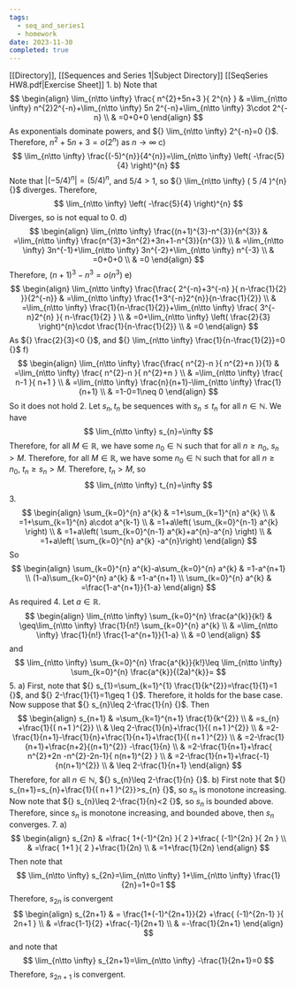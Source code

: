 ```yaml
---
tags:
  - seq_and_series1
  - homework
date: 2023-11-30
completed: true
---
```

[[Directory]], [[Sequences and Series 1|Subject Directory]]
[[SeqSeries HW8.pdf|Exercise Sheet]]
1. 
b)
Note that
$$
\begin{align}
 \lim_{n\tto \infty} \frac{ n^{2}+5n+3 }{ 2^{n} } & =\lim_{n\tto \infty} n^{2}2^{-n}+\lim_{n\tto \infty} 5n 2^{-n}+\lim_{n\tto \infty} 3\cdot  2^{-n}   \\
 & =0+0+0
 \end{align}
$$
As exponentials dominate powers, and ${} \lim_{n\tto \infty} 2^{-n}=0 {}$. 
Therefore, ${} n^{2}+5n+3=o(2^{n}) {}$ as ${} n\to{}\infty {}$
c)
$$
\lim_{n\tto \infty} \frac{(-5)^{n}}{4^{n}}=\lim_{n\tto \infty} \left( -\frac{5}{4} \right)^{n}
$$
Note that ${} |(-5 /4)^{n}|=\left( 5 /4 \right)^{n} {}$, and ${} 5 /4 >1 {}$, so ${} \lim_{n\tto \infty} ( 5 /4 )^{n} {}$ diverges. Therefore,
$$
\lim_{n\tto \infty} \left( -\frac{5}{4} \right)^{n}
$$
Diverges, so is not equal to $0$.
d)
$$
\begin{align}
 \lim_{n\tto \infty} \frac{(n+1)^{3}-n^{3}}{n^{3}}  & =\lim_{n\tto \infty} \frac{n^{3}+3n^{2}+3n+1-n^{3}}{n^{3}}   \\
 & =\lim_{n\tto \infty} 3n^{-1}+\lim_{n\tto \infty} 3n^{-2}+\lim_{n\tto \infty} n^{-3} \\
 & =0+0+0 \\
 & =0
 \end{align}
$$
Therefore, ${} (n+1)^{3}-n^{3}=o(n^{3}) {}$
e)
$$
\begin{align}
 \lim_{n\tto \infty} \frac{\frac{ 2^{-n}+3^{-n} }{ n-\frac{1}{2} }}{2^{-n}}  & =\lim_{n\tto \infty} \frac{1+3^{-n}2^{n}}{n-\frac{1}{2}}  \\
 & =\lim_{n\tto \infty} \frac{1}{n-\frac{1}{2}}+\lim_{n\tto \infty} \frac{ 3^{-n}2^{n} }{ n-\frac{1}{2} }  \\
 & =0+\lim_{n\tto \infty} \left(  \frac{2}{3}  \right)^{n}\cdot \frac{1}{n-\frac{1}{2}} \\
 & =0
 \end{align} 
$$
As ${} \frac{2}{3}<0 {}$, and ${} \lim_{n\tto \infty} \frac{1}{n-\frac{1}{2}}=0 {}$
f)
$$
\begin{align}
 \lim_{n\tto \infty} \frac{\frac{ n^{2}-n }{ n^{2}+n }}{1}  & =\lim_{n\tto \infty} \frac{ n^{2}-n }{ n^{2}+n }  \\
 & =\lim_{n\tto \infty} \frac{ n-1 }{ n+1 } \\
 & =\lim_{n\tto \infty} \frac{n}{n+1}-\lim_{n\tto \infty} \frac{1}{n+1} \\
 & =1-0=1\neq 0
 \end{align} 
$$
So it does not hold
2. 
Let ${} s_{n},\, t_{n} {}$ be sequences with ${} s_{n}\leq t_{n} {}$ for all ${} n \in \mathbb{N} {}$. We have
$$
\lim_{n\tto \infty} s_{n}=\infty
$$
Therefore, for all $M \in \mathbb{R} {}$, we have some ${} n_{0} \in \mathbb{N} {}$ such that for all ${} n\geq n_{0} {}$, ${} s_{n}>M {}$. Therefore, for all ${} M \in \mathbb{R} {}$, we have some ${} n_{0} \in \mathbb{N} {}$ such that for all $n\geq n_{0}$, ${} t_{n}\geq s_{n}>M {}$. Therefore, $t_{n}>M$, so 
$$
\lim_{n\tto \infty} t_{n}=\infty
$$
3. 
$$
\begin{align}
 \sum_{k=0}^{n} a^{k} & =1+\sum_{k=1}^{n} a^{k}   \\
 & =1+\sum_{k=1}^{n} a\cdot a^{k-1} \\
 & =1+a\left( \sum_{k=0}^{n-1} a^{k} \right) \\
 & =1+a\left( \sum_{k=0}^{n-1} a^{k}+a^{n}-a^{n} \right) \\
 & =1+a\left( \sum_{k=0}^{n} a^{k} -a^{n}\right)
 \end{align}
$$
So
$$
\begin{align}
 \sum_{k=0}^{n} a^{k}-a\sum_{k=0}^{n} a^{k} & =1-a^{n+1}   \\
 (1-a)\sum_{k=0}^{n} a^{k} & =1-a^{n+1} \\
\sum_{k=0}^{n} a^{k} & =\frac{1-a^{n+1}}{1-a} 
 \end{align}
$$
As required
4. 
Let ${} a \in \mathbb{R} {}$. 
$$
\begin{align}
 \lim_{n\tto \infty} \sum_{k=0}^{n} \frac{a^{k}}{k!} & \geq\lim_{n\tto \infty} \frac{1}{n!} \sum_{k=0}^{n} a^{k}   \\
 & =\lim_{n\tto \infty} \frac{1}{n!} \frac{1-a^{n+1}}{1-a}  \\
 & =0
 \end{align}
$$
and
$$
\lim_{n\tto \infty} \sum_{k=0}^{n} \frac{a^{k}}{k!}\leq \lim_{n\tto \infty} \sum_{k=0}^{n} \frac{a^{k}}{(2a)^{k}}=
$$
5. 
a) 
First, note that ${} s_{1}=\sum_{k=1}^{1} \frac{1}{k^{2}}=\frac{1}{1}=1 {}$, and ${} 2-\frac{1}{1}=1\geq 1 {}$. Therefore, it holds for the base case. Now suppose that ${} s_{n}\leq 2-\frac{1}{n} {}$. Then 
$$
\begin{align}
 s_{n+1} & =\sum_{k=1}^{n+1} \frac{1}{k^{2}}   \\
 & =s_{n} +\frac{1}{( n+1 )^{2}} \\
 & \leq 2-\frac{1}{n}+\frac{1}{( n+1 )^{2}} \\
 & =2-\frac{1}{n+1}-\frac{1}{n}+\frac{1}{n+1}+\frac{1}{( n+1 )^{2}} \\
 & =2-\frac{1}{n+1}+\frac{n+2}{(n+1)^{2}} -\frac{1}{n} \\
 & =2-\frac{1}{n+1}+\frac{ n^{2}+2n -n^{2}-2n-1}{ n(n+1)^{2} } \\
 & =2-\frac{1}{n+1}+\frac{-1}{n(n+1)^{2}}  \\
 & \leq 2-\frac{1}{n+1}
 \end{align}
$$
Therefore, for all ${} n \in \mathbb{N} {}$, ${} s_{n}\leq 2-\frac{1}{n} {}$.
b)
First note that ${} s_{n+1}=s_{n}+\frac{1}{( n+1 )^{2}}>s_{n} {}$, so $s_{n} {}$ is monotone increasing. Now note that ${} s_{n}\leq 2-\frac{1}{n}<2 {}$, so $s_{n}$ is bounded above. Therefore, since ${} s_{n} {}$ is monotone increasing, and bounded above, then $s_{n}$ converges. 
7. 
a)
$$
\begin{align}
 s_{2n} & =\frac{ 1+(-1)^{2n} }{ 2 }+\frac{ (-1)^{2n} }{ 2n }   \\
 & =\frac{ 1+1 }{ 2 }+\frac{1}{2n} \\
 & =1+\frac{1}{2n}
 \end{align}
$$
Then note that 
$$
\lim_{n\tto \infty} s_{2n}=\lim_{n\tto \infty} 1+\lim_{n\tto \infty} \frac{1}{2n}=1+0=1
$$
Therefore, $s_{2n}$ is convergent
$$
\begin{align}
 s_{2n+1} & =  \frac{1+(-1)^{2n+1}}{2} +\frac{ (-1)^{2n-1} }{ 2n+1 } \\
 & =\frac{1-1}{2} +\frac{-1}{2n+1}  \\
 & =-\frac{1}{2n+1}
 \end{align}
$$
and note that
$$
\lim_{n\tto \infty} s_{2n+1}=\lim_{n\tto \infty} -\frac{1}{2n+1}=0
$$
Therefore, ${} s_{2n+1}$ is convergent.
